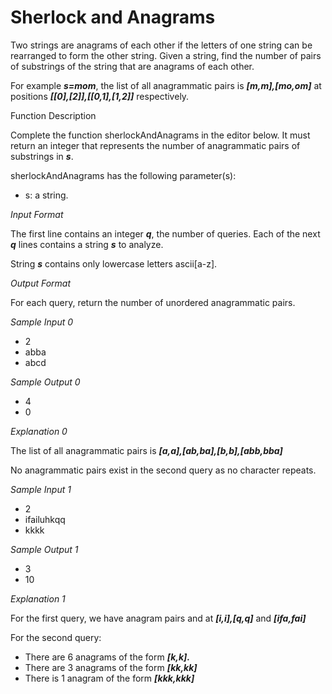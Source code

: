 # Sherlock and Anagrams

Two strings are anagrams of each other if the letters of one string can be rearranged to form the other string. Given a string, find the number of pairs of substrings of the string that are anagrams of each other.

For example **_s=mom_**, the list of all anagrammatic pairs is **_[m,m],[mo,om]_** at positions **_[[0],[2]],[[0,1],[1,2]]_** respectively.

Function Description

Complete the function sherlockAndAnagrams in the editor below. It must return an integer that represents the number of anagrammatic pairs of substrings in **_s_**.

sherlockAndAnagrams has the following parameter(s):

- s: a string.

_Input Format_

The first line contains an integer **_q_**, the number of queries.
Each of the next **_q_** lines contains a string **_s_** to analyze.

String **_s_** contains only lowercase letters ascii[a-z].

_Output Format_

For each query, return the number of unordered anagrammatic pairs.

_Sample Input 0_

- 2
- abba
- abcd

_Sample Output 0_

- 4
- 0

_Explanation 0_

The list of all anagrammatic pairs is **_[a,a],[ab,ba],[b,b],[abb,bba]_**

No anagrammatic pairs exist in the second query as no character repeats.

_Sample Input 1_

- 2
- ifailuhkqq
- kkkk

_Sample Output 1_

- 3
- 10

_Explanation 1_

For the first query, we have anagram pairs and at **_[i,i],[q,q]_** and **_[ifa,fai]_**

For the second query:
- There are 6 anagrams of the form  **_[k,k]._**
- There are 3 anagrams of the form  **_[kk,kk]_**
- There is 1 anagram of the form  **_[kkk,kkk]_**